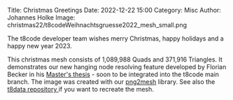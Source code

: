 Title: Christmas Greetings
Date: 2022-12-22 15:00
Category: Misc
Author: Johannes Holke
Image: christmas22/t8codeWeihnachtsgruesse2022_mesh_small.png

The t8code developer team wishes merry Christmas, happy holidays and a happy new year 2023.

This christmas mesh consists of 1,089,988 Quads and 371,916 Triangles.
It demonstrates our new hanging node resolving feature developed by Florian Becker in his <a href="https://elib.dlr.de/187499"> Master's thesis</a> - soon to be integrated into the t8code main branch.
The image was created with our <a href="https://github.com/dlr-amr/png2mesh">png2mesh</a> library. See also the <a href="https://github.com/DLR-AMR/t8data/tree/main/png2mesh/ChristmasCard2022"> t8data repository </a> if you want to recreate the mesh.
